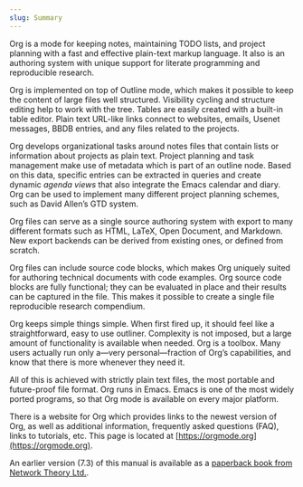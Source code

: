 ```yaml
---
slug: Summary
---
```


Org is a mode for keeping notes, maintaining TODO lists, and project planning with a fast and effective plain-text markup language. It also is an authoring system with unique support for literate programming and reproducible research.

Org is implemented on top of Outline mode, which makes it possible to keep the content of large files well structured. Visibility cycling and structure editing help to work with the tree. Tables are easily created with a built-in table editor. Plain text URL-like links connect to websites, emails, Usenet messages, BBDB entries, and any files related to the projects.

Org develops organizational tasks around notes files that contain lists or information about projects as plain text. Project planning and task management make use of metadata which is part of an outline node. Based on this data, specific entries can be extracted in queries and create dynamic *agenda views* that also integrate the Emacs calendar and diary. Org can be used to implement many different project planning schemes, such as David Allen’s GTD system.

Org files can serve as a single source authoring system with export to many different formats such as HTML, LaTeX, Open Document, and Markdown. New export backends can be derived from existing ones, or defined from scratch.

Org files can include source code blocks, which makes Org uniquely suited for authoring technical documents with code examples. Org source code blocks are fully functional; they can be evaluated in place and their results can be captured in the file. This makes it possible to create a single file reproducible research compendium.

Org keeps simple things simple. When first fired up, it should feel like a straightforward, easy to use outliner. Complexity is not imposed, but a large amount of functionality is available when needed. Org is a toolbox. Many users actually run only a—very personal—fraction of Org’s capabilities, and know that there is more whenever they need it.

All of this is achieved with strictly plain text files, the most portable and future-proof file format. Org runs in Emacs. Emacs is one of the most widely ported programs, so that Org mode is available on every major platform.

There is a website for Org which provides links to the newest version of Org, as well as additional information, frequently asked questions (FAQ), links to tutorials, etc. This page is located at [https://orgmode.org](https://orgmode.org).

An earlier version (7.3) of this manual is available as a [paperback book from Network Theory Ltd.](http://www.network-theory.co.uk/org/manual/).
